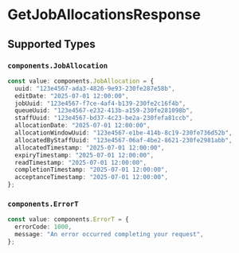 # GetJobAllocationsResponse


## Supported Types

### `components.JobAllocation`

```typescript
const value: components.JobAllocation = {
  uuid: "123e4567-ada3-4826-9e93-230fe287e58b",
  editDate: "2025-07-01 12:00:00",
  jobUuid: "123e4567-f7ce-4af4-b139-230fe2c16f4b",
  queueUuid: "123e4567-e232-413b-a159-230fe281098b",
  staffUuid: "123e4567-bd37-4c23-be2a-230fefa81ccb",
  allocationDate: "2025-07-01 12:00:00",
  allocationWindowUuid: "123e4567-e1be-414b-8c19-230fe736d52b",
  allocatedByStaffUuid: "123e4567-06af-4be2-8621-230fe2981abb",
  allocatedTimestamp: "2025-07-01 12:00:00",
  expiryTimestamp: "2025-07-01 12:00:00",
  readTimestamp: "2025-07-01 12:00:00",
  completionTimestamp: "2025-07-01 12:00:00",
  acceptanceTimestamp: "2025-07-01 12:00:00",
};
```

### `components.ErrorT`

```typescript
const value: components.ErrorT = {
  errorCode: 1000,
  message: "An error occurred completing your request",
};
```


